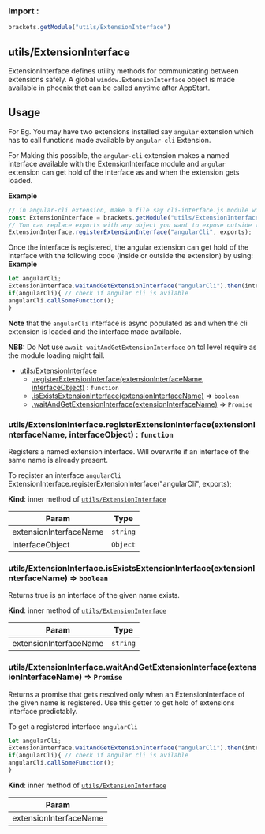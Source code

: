 ### Import :
```js
brackets.getModule("utils/ExtensionInterface")
```

<a name="module_utils/ExtensionInterface"></a>

## utils/ExtensionInterface
ExtensionInterface defines utility methods for communicating between extensions safely.
A global `window.ExtensionInterface` object is made available in phoenix that can be called anytime after AppStart.

## Usage
For Eg. You may have two extensions installed say `angular` extension which has to call functions made available by
`angular-cli` Extension.

For Making this possible, the `angular-cli` extension makes a named interface available with the ExtensionInterface
module and `angular` extension can get hold of the interface as and when the extension gets loaded.

**Example**  
```js
// in angular-cli extension, make a file say cli-interface.js module within the extension, do the following:
const ExtensionInterface = brackets.getModule("utils/ExtensionInterface"),
// You can replace exports with any object you want to expose outside the extension really.
ExtensionInterface.registerExtensionInterface("angularCli", exports);
```
Once the interface is registered, the angular extension can get hold of the interface with the following code
(inside or outside the extension) by using:
**Example**  
```js
let angularCli;
ExtensionInterface.waitAndGetExtensionInterface("angularCli").then(interfaceObj=> angularCli = interfaceObj);
if(angularCli){ // check if angular cli is avilable
angularCli.callSomeFunction();
}
```

**Note** that the `angularCli` interface is async populated as and when the cli extension is loaded and the
interface made available.

**NBB:** Do Not use `await waitAndGetExtensionInterface` on tol level require as the module loading might fail.

* [utils/ExtensionInterface](#module_utils/ExtensionInterface)
    * [.registerExtensionInterface(extensionInterfaceName, interfaceObject)](#module_utils/ExtensionInterface..registerExtensionInterface) : <code>function</code>
    * [.isExistsExtensionInterface(extensionInterfaceName)](#module_utils/ExtensionInterface..isExistsExtensionInterface) ⇒ <code>boolean</code>
    * [.waitAndGetExtensionInterface(extensionInterfaceName)](#module_utils/ExtensionInterface..waitAndGetExtensionInterface) ⇒ <code>Promise</code>

<a name="module_utils/ExtensionInterface..registerExtensionInterface"></a>

### utils/ExtensionInterface.registerExtensionInterface(extensionInterfaceName, interfaceObject) : <code>function</code>
Registers a named extension interface. Will overwrite if an interface of the same name is already present.

To register an interface `angularCli`
ExtensionInterface.registerExtensionInterface("angularCli", exports);

**Kind**: inner method of [<code>utils/ExtensionInterface</code>](#module_utils/ExtensionInterface)  

| Param | Type |
| --- | --- |
| extensionInterfaceName | <code>string</code> | 
| interfaceObject | <code>Object</code> | 

<a name="module_utils/ExtensionInterface..isExistsExtensionInterface"></a>

### utils/ExtensionInterface.isExistsExtensionInterface(extensionInterfaceName) ⇒ <code>boolean</code>
Returns true is an interface of the given name exists.

**Kind**: inner method of [<code>utils/ExtensionInterface</code>](#module_utils/ExtensionInterface)  

| Param | Type |
| --- | --- |
| extensionInterfaceName | <code>string</code> | 

<a name="module_utils/ExtensionInterface..waitAndGetExtensionInterface"></a>

### utils/ExtensionInterface.waitAndGetExtensionInterface(extensionInterfaceName) ⇒ <code>Promise</code>
Returns a promise that gets resolved only when an ExtensionInterface of the given name is registered. Use this
getter to get hold of extensions interface predictably.

To get a registered interface `angularCli`
```js
let angularCli;
ExtensionInterface.waitAndGetExtensionInterface("angularCli").then(interfaceObj=> angularCli = interfaceObj);
if(angularCli){ // check if angular cli is avilable
angularCli.callSomeFunction();
}
```

**Kind**: inner method of [<code>utils/ExtensionInterface</code>](#module_utils/ExtensionInterface)  

| Param |
| --- |
| extensionInterfaceName | 

